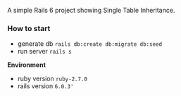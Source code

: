 A simple Rails 6 project showing Single Table Inheritance.

### How to start
- generate db `rails db:create db:migrate db:seed`
- run server `rails s`

**Environment**
- ruby version `ruby-2.7.0`
- rails version `6.0.3'`